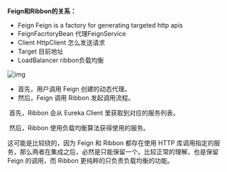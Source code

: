 **Feign和Ribbon的关系：**

- Feign           Feign is a factory for generating targeted http apis
- FeignFacrtoryBean     代理FeignService
- Client     HttpClient   怎么发送请求
- Target     目前地址
- LoadBalancer     ribbon负载均衡

![img](https://pcc.huitogo.club/z0/252461fbb6d64d3dbc1914b7eadbfb86)

- 首先，用户调用 Feign 创建的动态代理。
- 然后，Feign 调用 Ribbon 发起调用流程。

​        首先，Ribbon 会从 Eureka Client 里获取到对应的服务列表。

​        然后，Ribbon 使用负载均衡算法获得使用的服务。

这可能是比较绕的，因为 Feign 和 Ribbon 都存在使用 HTTP 库调用指定的服务，那么两者在集成之后，必然是只能保留一个。比较正常的理解，也是保留 Feign 的调用，而 Ribbon 更纯粹的只负责负载均衡的功能。